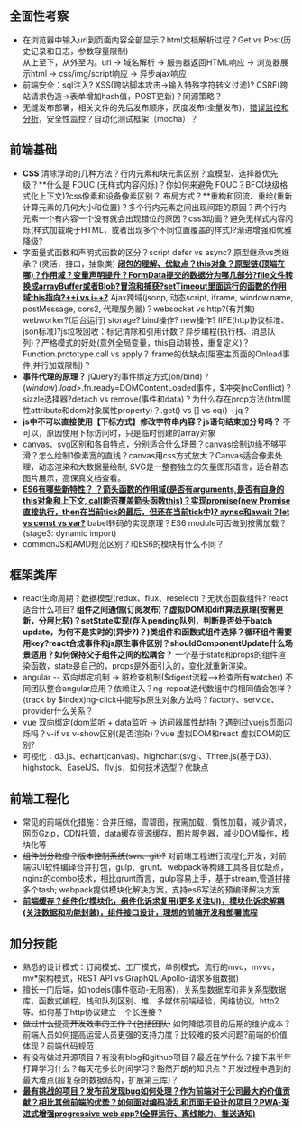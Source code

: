 ## 全面性考察

* 在浏览器中输入url到页面内容全部显示？html文档解析过程？Get vs Post(历史记录和日志，参数容量限制)  
  从上至下，从外至内。url -> 域名解析 -> 服务器返回HTML响应 -> 浏览器展示html -> css/img/script响应 -> 异步ajax响应
* 前端安全：sql注入? XSS(跨站脚本攻击->输入特殊字符转义过滤)? CSRF(跨站请求伪造->表单增加hash值，POST更新)？同源策略？
* 无缝发布部署，相关文件的先后发布顺序，灰度发布(全量发布)，<u>错误监控和分析</u>，安全性监控？自动化测试框架（mocha）？

## 前端基础
* **CSS** 清除浮动的几种方法？行内元素和块元素区别？盒模型、选择器优先级？**什么是 FOUC (无样式内容闪烁)？你如何来避免 FOUC？BFC(块级格式化上下文)?css像素和设备像素区别？ 布局方式？**重构和回流、重绘(重新计算元素的几何大小和位置)？多个行内元素之间出现间距的原因？两个行内元素一个有内容一个没有就会出现错位的原因？css3动画？避免无样式内容闪烁(样式加载晚于HTML，或者出现多个不同位置覆盖的样式)?渐进增强和优雅降级?
* 字面量式函数和声明式函数的区分？script defer vs async? 原型继承vs类继承？(灵活，接口，抽象类) **<u>闭包的理解、优缺点？this对象？原型链(顶端在哪)？作用域？变量声明提升？FormData提交的数据分为哪几部分?file文件转换成arrayBuffer或者Blob?冒泡和捕获?setTimeout里面运行的函数的作用域this指向?++i vs i++?</u>** Ajax跨域(jsonp, 动态script, iframe, window.name, postMessage, cors2, 代理服务器)？websocket vs http?(有并集) webworker?(后台运行) storage? bind操作? new操作? IIFE(http协议标准、json标准)?js垃圾回收：标记清除和引用计数？异步编程(执行栈、消息队列)？严格模式的好处(意外全局变量，this自动转换，重复定义)？Function.prototype.call vs apply？iframe的优缺点(阻塞主页面的Onload事件,并行加载限制)？
* **事件代理的原理？** jQuery的事件绑定方式(on/bind)？$(window).load>$.fn.ready=DOMContentLoaded事件，$冲突(noConflict)？sizzle选择器?detach vs remove(事件和data)？为什么存在prop方法(html属性attribute和dom对象属性property)？.get() vs [] vs eq() - jq ?
* **js中不可以直接使用【下标方式】修改字符串内容？js语句结束加分号吗？** 不可以，原因使用下标访问时，只是临时创建的array对象
* canvas、svg区别和各自特点，分别适合什么场景？canvas绘制边缘不够平滑？怎么绘制1像素宽的直线？canvas用css方式放大？Canvas适合像素处理，动态渲染和大数据量绘制, SVG是一整套独立的矢量图形语言，适合静态图片展示，高保真文档查看。
* **<u>ES6有哪些新特性？ ？箭头函数的作用域(是否有arguments,是否有自身的this对象和上下文, call能否覆盖箭头函数this)？实现promise(new Promise直接执行，then在当前tick的最后，但还在当前tick中)? aynsc和await？let vs const vs var?</u>** babel转码的实现原理？ES6 module可否做到按需加载？(stage3: dynamic import)
* commonJS和AMD规范区别？和ES6的模块有什么不同？

## 框架类库
* react生命周期？数据模型(redux、flux、reselect)？无状态函数组件? react适合什么项目? **组件之间通信(订阅发布)？虚拟DOM和diff算法原理(按需更新，分层比较)？setState实现(存入pending队列，判断是否处于batch update，为何不是实时的(异步?)？)类组件和函数式组件选择？循环组件需要用key?react合成事件和js原生事件区别？shouldComponentUpdate什么场景适用？如何保持父子组件之间的松耦合？**  一个基于state和props的组件渲染函数，state是自己的，props是外面引入的，变化就重新渲染。
* angular -- 双向绑定机制 -> 脏检查机制($digest流程-->检查所有watcher) 不同团队整合angular应用？依赖注入？ng-repeat迭代数组中的相同值会怎样？(track by $index)ng-click中能写js原生对象方法吗？factory、service、provider什么关系？
* vue 双向绑定(dom监听 + data监听 -> 访问器属性劫持)？遇到过vuejs页面闪烁吗？v-if vs v-show区别(是否渲染)？vue 虚拟DOM和react 虚拟DOM的区别?
* 可视化：d3.js、echart(canvas)、highchart(svg)、Three.js(基于D3)、highstock、EaselJS、flv.js，如何技术选型？优缺点


## 前端工程化
* 常见的前端优化措施：合并压缩，雪碧图，按需加载，惰性加载，减少请求，网页Gzip，CDN托管，data缓存资源缓存，图片服务器，减少DOM操作，模块化等
* ~~组件划分粒度？版本控制系统(svn、git)?~~ 对前端工程进行流程化开发，对前端GUI软件编译合并打包，gulp、grunt、webpack等构建工具各自优缺点，nginx的combo技术，相比grunt而言，gulp容易上手，基于stream,管道拼接多个tash; webpack提供模块化解决方案，支持es6写法的预编译解决方案  
* **<u>前端缓存？组件化/模块化，组件化诉求复用(更多关注UI)，模块化诉求解耦(关注数据和功能封装)，组件接口设计，理想的前端开发和部署流程</u>**

## 加分技能
* 熟悉的设计模式：订阅模式、工厂模式，单例模式，流行的mvc，mvvc，mv*架构模式，REST API vs GraphQL(Apollo-请求多组数据)
* 擅长一门后端，如nodejs(事件驱动-无阻塞)，关系型数据库和非关系型数据库，函数式编程，栈和队列区别、堆，多媒体前端经验，网络协议，http2等。如何基于http协议建立一个长连接？
* ~~做过什么提高开发效率的工作？(包括团队)~~ 如何降低项目的后期的维护成本？前端人员如何提高运营人员更强的支持力度？比较难的技术问题?前端的价值体现？前端代码规范
* 有没有做过开源项目？有没有blog和github项目？最近在学什么？接下来半年打算学习什么？每天花多长时间学习？豁然开朗的知识点？开发过程中遇到的最大难点(超复杂的数据结构，扩展第三库)？
* **<u>最有挑战的项目？发布前发现bug如何处理？作为前端对于公司最大的价值贡献？相比其他前端的优势？如何面对编码凌乱和页面无设计的项目？PWA-渐进式增强progressive web app?(全屏运行、离线能力、推送通知)</u>**
